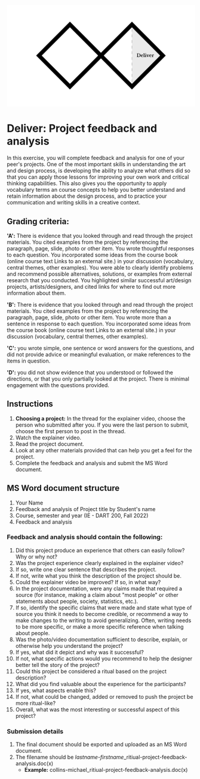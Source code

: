 ![Double Diamond Deliver Phase graphic](/assets/dd-process-deliver-1200px@2x.png)

# Deliver: Project feedback and analysis

In this exercise, you will complete feedback and analysis for one of your peer's projects. One of the most important skills in understanding the art and design process, is developing the ability to analyze what others did so that you can apply those lessons for improving your own work and critical thinking capabilities. This also gives you the opportunity to apply vocabulary terms an course concepts to help you better understand and retain information about the design process, and to practice your communication and writing skills in a creative context.

## Grading criteria: 

**'A':** There is evidence that you looked  through and read through the project materials. You cited examples from the project by referencing the paragraph, page, slide, photo or other item. You wrote thoughtful responses to each question. You incorporated some ideas from the course book (online course text Links to an external site.) in your discussion (vocabulary, central themes, other examples). You were able to clearly identify problems and recommend possible alternatives, solutions, or examples from external research that you conducted. You highlighted similar successful art/design projects, artists/designers, and cited links for where to find out more information about them.

**'B':** There is evidence that you looked  through and read through the project materials. You cited examples from the project by referencing the paragraph, page, slide, photo or other item. You wrote more than a sentence in response to each question. You incorporated some ideas from the course book (online course text Links to an external site.) in your discussion (vocabulary, central themes, other examples).

**'C':** you wrote simple, one sentence or word answers for the questions, and did not provide advice or meaningful evaluation, or make references to the items in question.

**'D':** you did not show evidence that you understood or followed the directions, or that you only partially looked at the project. There is minimal engagement with the questions provided.

## Instructions
1. **Choosing a project:** In the thread for the explainer video, choose the person who submitted after you. If you were the last person to submit, choose the first person to post in the thread.
3. Watch the explainer video.
4. Read the project document.
5. Look at any other materials provided that can help you get a feel for the project.
6. Complete the feedback and analysis and submit the MS Word document.

## MS Word document structure

1. Your Name
2. Feedback and analysis of Project title by Student's name
3. Course, semester and year (IE - DART 200, Fall 2022)
4. Feedback and analysis

### Feedback and analysis should contain the following:

1. Did this project produce an experience that others can easily follow? Why or why not?
2. Was the project experience clearly explained in the explainer video?
  1. If so, write one clear sentence that describes the project.
  2. If not, write what you think the description of the project should be.
  3. Could the explainer video be improved? If so, in what way?
3. In the project documentation, were any claims made that required a source (for instance, making a claim about "most people" or other statements about people, society, statistics, etc.).
  1. If so, identify the specific claims that were made and state what type of source you think it needs to become credible, or recommend a way to make changes to the writing to avoid generalizing. Often, writing needs to be more specific, or make a more specific reference when talking about people.
4. Was the photo/video documentation sufficient to describe, explain, or otherwise help you understand the project?
  1. If yes, what did it depict and why was it successful?
  2. If not, what specific actions would you recommend to help the designer better tell the story of the project?
5. Could this project be considered a ritual based on the project description?
  1. What did you find valuable about the experience for the participants?
  2. If yes, what aspects enable this?
  3. If not, what could be changed, added or removed to push the project be more ritual-like?
6. Overall, what was the most interesting or successful aspect of this project?

### Submission details

1. The final document should be exported and uploaded as an MS Word document.
2. The filename should be _lastname_-_firstname_\_ritiual-project-feedback-analysis.doc(x)
   - **Example:** collins-michael\_ritiual-project-feedback-analysis.doc(x)


